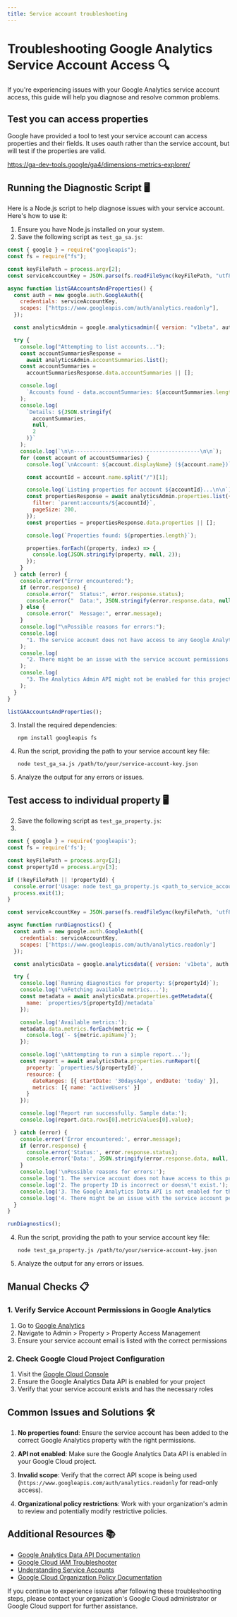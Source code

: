 ```yaml
---
title: Service account troubleshooting
---
```

# Troubleshooting Google Analytics Service Account Access 🔍

If you're experiencing issues with your Google Analytics service account access, this guide will help you diagnose and resolve common problems.

## Test you can access properties

Google have provided a tool to test your service account can access properties and their fields. It uses oauth rather than the service account, but will test if the properties are valid.

https://ga-dev-tools.google/ga4/dimensions-metrics-explorer/

## Running the Diagnostic Script 🖥️

Here is a Node.js script to help diagnose issues with your service account. Here's how to use it:

1. Ensure you have Node.js installed on your system.
2. Save the following script as `test_ga_sa.js`:

```javascript
const { google } = require("googleapis");
const fs = require("fs");

const keyFilePath = process.argv[2];
const serviceAccountKey = JSON.parse(fs.readFileSync(keyFilePath, "utf8"));

async function listGAAccountsAndProperties() {
  const auth = new google.auth.GoogleAuth({
    credentials: serviceAccountKey,
    scopes: ["https://www.googleapis.com/auth/analytics.readonly"],
  });

  const analyticsAdmin = google.analyticsadmin({ version: "v1beta", auth });

  try {
    console.log("Attempting to list accounts...");
    const accountSummariesResponse =
      await analyticsAdmin.accountSummaries.list();
    const accountSummaries =
      accountSummariesResponse.data.accountSummaries || [];

    console.log(
      `Accounts found - data.accountSummaries: ${accountSummaries.length}`
    );
    console.log(
      `Details: ${JSON.stringify(
        accountSummaries,
        null,
        2
      )}`
    );
    console.log(`\n\n----------------------------------------\n\n`);
    for (const account of accountSummaries) {
      console.log(`\nAccount: ${account.displayName} (${account.name})`);

      const accountId = account.name.split("/")[1];

      console.log(`Listing properties for account ${accountId}...\n\n`);
      const propertiesResponse = await analyticsAdmin.properties.list({
        filter: `parent:accounts/${accountId}`,
        pageSize: 200,
      });
      const properties = propertiesResponse.data.properties || [];

      console.log(`Properties found: ${properties.length}`);

      properties.forEach((property, index) => {
        console.log(JSON.stringify(property, null, 2));
      });
    }
  } catch (error) {
    console.error("Error encountered:");
    if (error.response) {
      console.error("  Status:", error.response.status);
      console.error("  Data:", JSON.stringify(error.response.data, null, 2));
    } else {
      console.error("  Message:", error.message);
    }
    console.log("\nPossible reasons for errors:");
    console.log(
      "1. The service account does not have access to any Google Analytics accounts or properties."
    );
    console.log(
      "2. There might be an issue with the service account permissions."
    );
    console.log(
      "3. The Analytics Admin API might not be enabled for this project."
    );
  }
}

listGAAccountsAndProperties();
```

3. Install the required dependencies:
   ```
   npm install googleapis fs
   ```

4. Run the script, providing the path to your service account key file:
   ```
   node test_ga_sa.js /path/to/your/service-account-key.json
   ```

5. Analyze the output for any errors or issues.


## Test access to individual property 🖥️

2. Save the following script as `test_ga_property.js`:
3. 
```javascript
const { google } = require('googleapis');
const fs = require('fs');

const keyFilePath = process.argv[2];
const propertyId = process.argv[3];

if (!keyFilePath || !propertyId) {
  console.error('Usage: node test_ga_property.js <path_to_service_account_key.json> <propertyId>');
  process.exit(1);
}

const serviceAccountKey = JSON.parse(fs.readFileSync(keyFilePath, 'utf8'));

async function runDiagnostics() {
  const auth = new google.auth.GoogleAuth({
    credentials: serviceAccountKey,
    scopes: ['https://www.googleapis.com/auth/analytics.readonly']
  });

  const analyticsData = google.analyticsdata({ version: 'v1beta', auth });

  try {
    console.log(`Running diagnostics for property: ${propertyId}`);
    console.log('\nFetching available metrics...');
    const metadata = await analyticsData.properties.getMetadata({
      name: `properties/${propertyId}/metadata`
    });

    console.log('Available metrics:');
    metadata.data.metrics.forEach(metric => {
      console.log(`- ${metric.apiName}`);
    });

    console.log('\nAttempting to run a simple report...');
    const report = await analyticsData.properties.runReport({
      property: `properties/${propertyId}`,
      resource: {
        dateRanges: [{ startDate: '30daysAgo', endDate: 'today' }],
        metrics: [{ name: 'activeUsers' }]
      }
    });

    console.log('Report run successfully. Sample data:');
    console.log(report.data.rows[0].metricValues[0].value);

  } catch (error) {
    console.error('Error encountered:', error.message);
    if (error.response) {
      console.error('Status:', error.response.status);
      console.error('Data:', JSON.stringify(error.response.data, null, 2));
    }
    console.log('\nPossible reasons for errors:');
    console.log('1. The service account does not have access to this property.');
    console.log('2. The property ID is incorrect or doesn\'t exist.');
    console.log('3. The Google Analytics Data API is not enabled for this project.');
    console.log('4. There might be an issue with the service account permissions.');
  }
}

runDiagnostics();
```

4. Run the script, providing the path to your service account key file:
   ```
   node test_ga_property.js /path/to/your/service-account-key.json
   ```

5. Analyze the output for any errors or issues.

## Manual Checks 📋

### 1. Verify Service Account Permissions in Google Analytics

1. Go to [Google Analytics](https://analytics.google.com/)
2. Navigate to Admin > Property > Property Access Management
3. Ensure your service account email is listed with the correct permissions

### 2. Check Google Cloud Project Configuration

1. Visit the [Google Cloud Console](https://console.cloud.google.com/)
2. Ensure the Google Analytics Data API is enabled for your project
3. Verify that your service account exists and has the necessary roles


## Common Issues and Solutions 🛠️

1. **No properties found**: Ensure the service account has been added to the correct Google Analytics property with the right permissions.

2. **API not enabled**: Make sure the Google Analytics Data API is enabled in your Google Cloud project.

3. **Invalid scope**: Verify that the correct API scope is being used (`https://www.googleapis.com/auth/analytics.readonly` for read-only access).

4. **Organizational policy restrictions**: Work with your organization's admin to review and potentially modify restrictive policies.

## Additional Resources 📚

- [Google Analytics Data API Documentation](https://developers.google.com/analytics/devguides/reporting/data/v1)
- [Google Cloud IAM Troubleshooter](https://cloud.google.com/iam/docs/troubleshooting-access)
- [Understanding Service Accounts](https://cloud.google.com/iam/docs/understanding-service-accounts)
- [Google Cloud Organization Policy Documentation](https://cloud.google.com/resource-manager/docs/organization-policy/overview)

If you continue to experience issues after following these troubleshooting steps, please contact your organization's Google Cloud administrator or Google Cloud support for further assistance.
